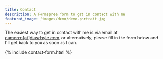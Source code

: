 ```yaml
---
title: Contact
description: A Formspree form to get in contact with me 
featured_image: /images/demo/demo-portrait.jpg
---
```


The easiest way to get in contact with me is via email at [cameron\[at\]diasdoyle.com](mailto:cameron@diasdoyle.com), or alternatively, please fill in the form below and I'll get back to you as soon as I can.

{% include contact-form.html %}
